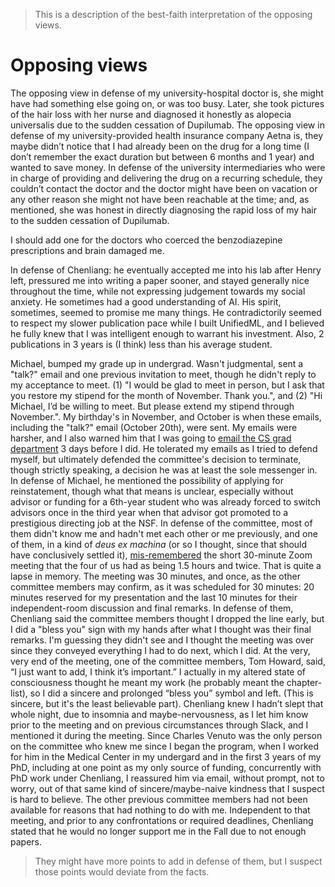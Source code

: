 > This is a description of the best-faith interpretation of the opposing views.

# Opposing views

The opposing view in defense of my university-hospital doctor is, she might have had something else going on, or was too busy. Later, she took pictures of the hair loss with her nurse and diagnosed it honestly as alopecia universalis due to the sudden cessation of Dupilumab. The opposing view in defense of my university-provided health insurance company Aetna is, they maybe didn’t notice that I had already been on the drug for a long time (I don’t remember the exact duration but between 6 months and 1 year) and wanted to save money. In defense of the university intermediaries who were in charge of providing and delivering the drug on a recurring schedule, they couldn’t contact the doctor and the doctor might have been on vacation or any other reason she might not have been reachable at the time; and, as mentioned, she was honest in directly diagnosing the rapid loss of my hair to the sudden cessation of Dupilumab. 

I should add one for the doctors who coerced the benzodiazepine prescriptions and brain damaged me.

In defense of Chenliang: he eventually accepted me into his lab after Henry left, pressured me into writing a paper sooner, and stayed generally nice throughout the time, while not expressing judgement towards my social anxiety. He sometimes had a good understanding of AI. His spirit, sometimes, seemed to promise me many things. He contradictorily seemed to respect my slower publication pace while I built UnifiedML, and I believed he fully knew that I was intelligent enough to warrant his investment. Also, 2 publications in 3 years is (I think) less than his average student.

Michael, bumped my grade up in undergrad. Wasn't judgmental, sent a "talk?" email and one previous invitation to meet, though he didn't reply to my acceptance to meet. (1) "I would be glad to meet in person, but I ask that you restore my stipend for the month of November. Thank you.", and (2) "Hi Michael, I’d be willing to meet. But please extend my stipend through November.". My birthday's in November, and October is when these emails, including the "talk?" email (October 20th), were sent. My emails were harsher, and I also warned him that I was going to [email the CS grad department](https://github.com/slerman12/Detective-Sam/blob/main/3-Grads-Alliance.md) 3 days before I did. He tolerated my emails as I tried to defend myself, but ultimately defended the committee's decision to terminate, though strictly speaking, a decision he was at least the sole messenger in. In defense of Michael, he mentioned the possibility of applying for reinstatement, though what that means is unclear, especially without advisor or funding for a 6th-year student who was already forced to switch advisors once in the third year when that advisor got promoted to a prestigious directing job at the NSF. In defense of the committee, most of them didn't know me and hadn't met each other or me previously, and one of them, in a kind of *deus ex machina* (or so I thought, since that should have conclusively settled it), [mis-remembered](https://github.com/slerman12/Detective-Sam/blob/main/4-Faith.md) the short 30-minute Zoom meeting that the four of us had as being 1.5 hours and twice. That is quite a lapse in memory. The meeting was 30 minutes, and once, as the other committee members may confirm, as it was scheduled for 30 minutes: 20 minutes reserved for my presentation and the last 10 minutes for their independent-room discussion and final remarks. In defense of them, Chenliang said the committee members thought I dropped the line early, but I did a "bless you" sign with my hands after what I thought was their final remarks. I'm guessing they didn't see and I thought the meeting was over since they conveyed everything I had to do next, which I did. At the very, very end of the meeting, one of the committee members, Tom Howard, said, “I just want to add, I think it’s important.” I actually in my altered state of consciousness thought he meant my work (he probably meant the chapter-list), so I did a sincere and prolonged “bless you” symbol and left. (This is sincere, but it's the least believable part). Chenliang knew I hadn’t slept that whole night, due to insomnia and maybe-nervousness, as I let him know prior to the meeting and on previous circumstances through Slack, and I mentioned it during the meeting. Since Charles Venuto was the only person on the committee who knew me since I began the program, when I worked for him in the Medical Center in my undergard and in the first 3 years of my PhD, including at one point as my only source of funding, concurrently with PhD work under Chenliang, I reassured him via email, without prompt, not to worry, out of that same kind of sincere/maybe-naive kindness that I suspect is hard to believe. The other previous committee members had not been available for reasons that had nothing to do with me. Independent to that meeting, and prior to any confrontations or required deadlines, Chenliang stated that he would no longer support me in the Fall due to not enough papers.

> They might have more points to add in defense of them, but I suspect those points would deviate from the facts.

